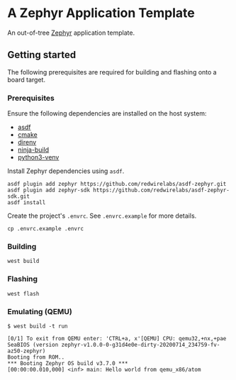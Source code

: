 # A Zephyr Application Template

An out-of-tree [Zephyr](https://www.zephyrproject.org/) application template.

## Getting started

The following prerequisites are required for building and flashing onto a
board target.

### Prerequisites

Ensure the following dependencies are installed on the host system:
- [asdf](https://asdf-vm.com/guide/getting-started.html)
- [cmake](https://cmake.org/)
- [direnv](https://direnv.net/)
- [ninja-build](https://ninja-build.org/)
- [python3-venv](https://docs.python.org/3/library/venv.html)

Install Zephyr dependencies using `asdf`.

```shell
asdf plugin add zephyr https://github.com/redwirelabs/asdf-zephyr.git
asdf plugin add zephyr-sdk https://github.com/redwirelabs/asdf-zephyr-sdk.git
asdf install
```

Create the project's `.envrc`. See `.envrc.example` for more details.

```shell
cp .envrc.example .envrc
```

### Building

```shell
west build
```

### Flashing

```shell
west flash
```

### Emulating (QEMU)

```shell
$ west build -t run

[0/1] To exit from QEMU enter: 'CTRL+a, x'[QEMU] CPU: qemu32,+nx,+pae
SeaBIOS (version zephyr-v1.0.0-0-g31d4e0e-dirty-20200714_234759-fv-az50-zephyr)
Booting from ROM..
*** Booting Zephyr OS build v3.7.0 ***
[00:00:00.010,000] <inf> main: Hello world from qemu_x86/atom
```
